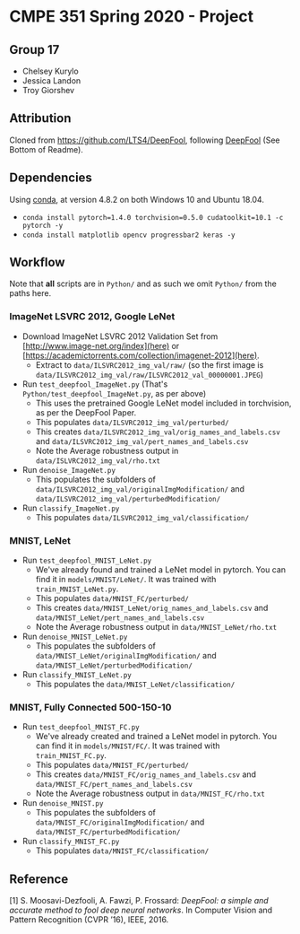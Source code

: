 # CMPE 351 Spring 2020 - Project

## Group 17

* Chelsey Kurylo
* Jessica Landon
* Troy Giorshev

## Attribution

Cloned from <https://github.com/LTS4/DeepFool>, following [DeepFool](https://arxiv.org/abs/1511.04599) (See Bottom of Readme).

## Dependencies

Using [conda](https://docs.conda.io/en/latest/miniconda.html), at version 4.8.2 on both Windows 10 and Ubuntu 18.04.

* `conda install pytorch=1.4.0 torchvision=0.5.0 cudatoolkit=10.1 -c pytorch -y`
* `conda install matplotlib opencv progressbar2 keras -y`

## Workflow

Note that **all** scripts are in `Python/` and as such we omit `Python/` from the paths here.

### ImageNet LSVRC 2012, Google LeNet

* Download ImageNet LSVRC 2012 Validation Set from [http://www.image-net.org/index](here) or [https://academictorrents.com/collection/imagenet-2012](here).
  * Extract to `data/ILSVRC2012_img_val/raw/` (so the first image is `data/ILSVRC2012_img_val/raw/ILSVRC2012_val_00000001.JPEG`)
* Run `test_deepfool_ImageNet.py` (That's `Python/test_deepfool_ImageNet.py`, as per above)
  * This uses the pretrained Google LeNet model included in torchvision, as per the DeepFool Paper.
  * This populates `data/ILSVRC2012_img_val/perturbed/`
  * This creates `data/ILSVRC2012_img_val/orig_names_and_labels.csv` and `data/ILSVRC2012_img_val/pert_names_and_labels.csv`
  * Note the Average robustness output in `data/ISLVRC2012_img_val/rho.txt`
* Run `denoise_ImageNet.py`
  * This populates the subfolders of `data/ILSVRC2012_img_val/originalImgModification/` and `data/ILSVRC2012_img_val/perturbedModification/`
* Run `classify_ImageNet.py`
  * This populates `data/ILSVRC2012_img_val/classification/`

### MNIST, LeNet

* Run `test_deepfool_MNIST_LeNet.py`
  * We've already found and trained a LeNet model in pytorch.  You can find it in `models/MNIST/LeNet/`.  It was trained with `train_MNIST_LeNet.py`.
  * This populates `data/MNIST_FC/perturbed/`
  * This creates `data/MNIST_LeNet/orig_names_and_labels.csv` and `data/MNIST_LeNet/pert_names_and_labels.csv`
  * Note the Average robustness output in `data/MNIST_LeNet/rho.txt`
* Run `denoise_MNIST_LeNet.py`
  * This populates the subfolders of `data/MNIST_LeNet/originalImgModification/` and `data/MNIST_LeNet/perturbedModification/`
* Run `classify_MNIST_LeNet.py`
  * This populates the `data/MNIST_LeNet/classification/`

### MNIST, Fully Connected 500-150-10

* Run `test_deepfool_MNIST_FC.py`
  * We've already created and trained a LeNet model in pytorch.  You can find it in `models/MNIST/FC/`.  It was trained with `train_MNIST_FC.py`.
  * This populates `data/MNIST_FC/perturbed/`
  * This creates `data/MNIST_FC/orig_names_and_labels.csv` and `data/MNIST_FC/pert_names_and_labels.csv`
  * Note the Average robustness output in `data/MNIST_FC/rho.txt`
* Run `denoise_MNIST.py`
  * This populates the subfolders of `data/MNIST_FC/originalImgModification/` and `data/MNIST_FC/perturbedModification/`
* Run `classify_MNIST_FC.py`
  * This populates `data/MNIST_FC/classification/`

## Reference
[1] S. Moosavi-Dezfooli, A. Fawzi, P. Frossard:
*DeepFool: a simple and accurate method to fool deep neural networks*.  In Computer Vision and Pattern Recognition (CVPR ’16), IEEE, 2016.
